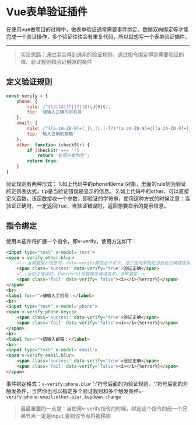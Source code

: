 #  Vue表单验证插件

在使用vue做项目的过程中，做表单验证通常需要事件绑定、数据双向绑定等才能完成一个验证操作，多个验证往往会有重复代码，所以就想写一个表单验证插件。
***

>实现思路：通过混合得到通用的验证规则，通过指令绑定得到需要验证的值、验证规则和验证触发的条件

## 定义验证规则
```js
const verify = {
    phone: {
        rule: /^(13|14|15|17|18)\d{9}$/,
        tip: '请输入正确的手机号'
    },
    email: {
        rule: /^([a-zA-Z0-9]+[_|\_|\.|-]?)*[a-zA-Z0-9]+@([a-zA-Z0-9]+[_|\_|\.|-]?)*[a-zA-Z0-9]+\.[a-zA-Z]{2,3}$/,
        tip: '输入正确的邮箱'
    },
    other: function (checkStr) {
        if (checkStr === '')
            return '此项不能为空';    
        return true;
    }
}
```
验证规则有两种形式：
1.如上代码中的phone和email对象，里面的rule则为验证的正则表达式，tip是当验证错误是显示的信息。
2.如上代码中的other，可以直接定义函数，该函数接收一个参数，即验证的字符串，使用这种方式的时候注意：当验证正确时，一定返回true，当验证错误时，返回想要显示的提示信息。
## 指令绑定
使用本插件将扩展一个指令，即v-verify，使用方法如下：
```html
<input type="text" v-model='test'>
<span v-verify:other.blur>
	<!--当需要提示信息时，data-verify属性必不可少，这个是用来指定当验证正确或错误时展示的内容-->
    <span class='success' data-verify='true'>验证正确</span>
    <!--当验证错误时，{%error%}将替换为错误信息，该串固定-->
    <span class='fail' data-verify='false'><i></i>{%error%}</span>
</span>
<br>
<label for="">请输入手机号：</label>
<br>
<input type="text" v-model='phone'>
<span v-verify:phone.keyup>
    <span class='success' data-verify='true'>验证正确</span>
    <span class='fail' data-verify='false'><i></i>{%error%}</span>
</span>
<br>
<label for="">请输入邮箱：</label>
<br>
<input type="text" v-model='email'>
<span v-verify:email.blur>
    <span class='success' data-verify='true'>验证正确</span>
    <span class='fail' data-verify='false'><i></i>{%error%}</span>
</span>
```
事件绑定格式：`v-verify:phone.blur`
':'符号后面的为验证规则，'.'符号后面的为触发条件，当然你也可以指定多个验证规则和多个触发条件`v-verify:phone:email:other.blur.keydown.change`

>最最重要的一点是：当使用v-verify指令的时候，绑定这个指令的前一个兄弟节点一定是input,否则该节点将被移除